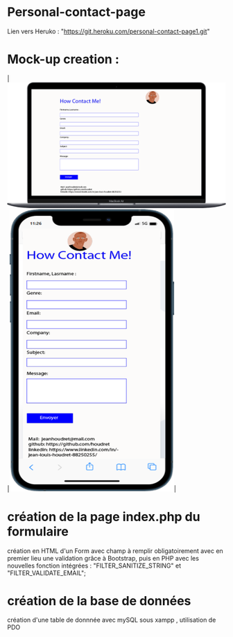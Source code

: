 # Personal-contact-page
Lien vers Heruko : "https://git.heroku.com/personal-contact-page1.git"

# Mock-up creation :
|<img src="asset/img/pc.png" alt="pc">|<img src="asset\img\phone.png" alt="phone" width="380px" height="650px">|

# création de la page index.php du formulaire
création en HTML d'un Form avec champ à remplir obligatoirement avec en premier lieu une validation grâce à Bootstrap, puis en PHP avec les nouvelles fonction intégrées : "FILTER_SANITIZE_STRING" et "FILTER_VALIDATE_EMAIL";

# création de la base de données
création d'une table de donnnée avec mySQL sous xampp , utilisation de PDO 
